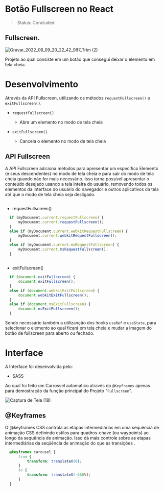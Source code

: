 # Botão Fullscreen no React

> Status: Concluded

## Fullscreen.

![Gravar_2022_09_09_20_22_42_987_Trim (2)](https://user-images.githubusercontent.com/109045257/189459041-47a9bdc7-5435-4e5c-8a76-06097454af7d.gif)

Projeto ao qual consiste em um botão que consegui deixar o elemento em tela cheia.

# Desenvolvimento

Através da API Fullscreen, utilizando os métodos `requestFullscreen()` e `exitFullscreen()`.

* `requestFullscreen()` 
  - Abre um elemento no modo de tela cheia

* `exitFullscreen()` 
  - Cancela o elemento no modo de tela cheia

## API Fullscreen

A API Fullscreen adiciona métodos para apresentar um específico Elemento (e seus descendentes) no modo de tela cheia e para sair do modo de tela cheia quando não for mais necessário. Isso torna possível apresentar o conteúdo desejado usando a tela inteira do usuário, removendo todos os elementos da interface do usuário do navegador e outros aplicativos da tela até que o modo de tela cheia seja desligado.

##

* requestFullscreen()

```js
  if (myDocument.current.requestFullscreen) {
      myDocument.current.requestFullscreen();
  }
  else if (myDocument.current.webkitRequestFullscreen) {
      myDocument.current.webkitRequestFullscreen();
  } 
  else if (myDocument.current.msRequestFullscreen) {
      myDocument.current.msRequestFullscreen();
  }
```

##

* exitFullscreen()

```js
  if (document.exitFullscreen) {
      document.exitFullscreen();
  } 
  else if (document.webkitExitFullscreen) {
      document.webkitExitFullscreen();
  } 
  else if (document.msExitFullscreen) {
      document.msExitFullscreen();
  }
```

Sendo necessário também a utilizanção dos hooks `useRef` e `useState`, para selecionar o elemento ao qual ficará em tela cheia e mudar a imagem do botão de fullscreen para aberto ou fechado.

# Interface

A Interface foi desenvolvida pelo:
 
 * SASS

Ao qual foi feito um Carrossel automático através do `@Keyframes` apenas para demostração da função principal do Projeto "`Fullscreen`".

![Captura de Tela (18)](https://user-images.githubusercontent.com/109045257/189482173-88d87536-d139-4969-a2fa-fb39502060d3.png)

## @Keyframes

O @keyframes CSS controla as etapas intermediárias em uma sequência de animação CSS definindo estilos para quadros-chave (ou waypoints) ao longo da sequência de animação. Isso dá mais controle sobre as etapas intermediárias da seqüência de animação do que as transições .

```css
  @keyframes carousel {
      from {
          transform: translateX(0);
      }
      to {
          transform: translateX(-660%);
      }
  }
```
